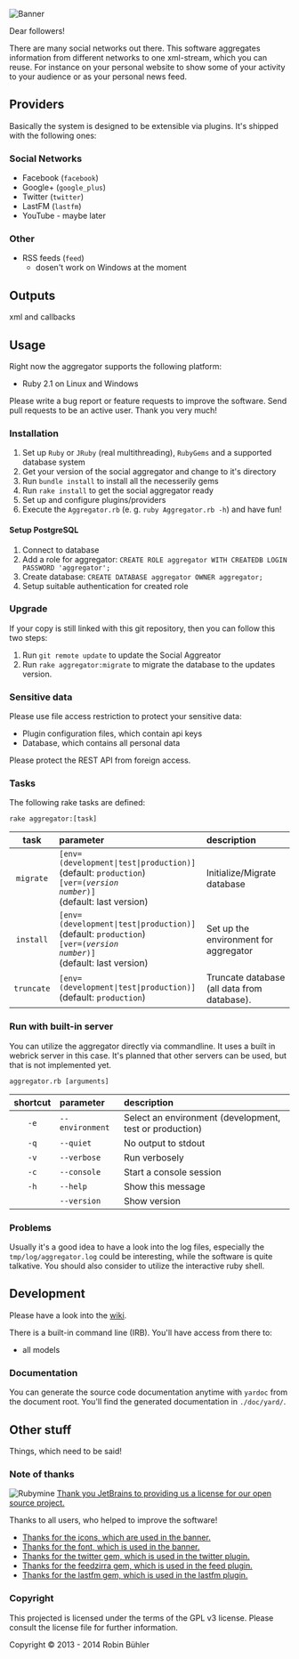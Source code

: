 ![Banner](https://github.com/openscript/social_aggregator/wiki/res/banner.png)

Dear followers!

There are many social networks out there. This software aggregates information from different networks to one xml-stream, which you can reuse. For instance on your personal website to show some of your activity to your audience or as your personal news feed.

## Providers
Basically the system is designed to be extensible via plugins. It's shipped with the following ones:

### Social Networks
- Facebook (`facebook`)
- Google+ (`google_plus`)
- Twitter (`twitter`)
- LastFM (`lastfm`)
- YouTube - maybe later

### Other
- RSS feeds (`feed`)
  - dosen't work on Windows at the moment

## Outputs
xml and callbacks

## Usage
Right now the aggregator supports the following platform:
- Ruby 2.1 on Linux and Windows

Please write a bug report or feature requests to improve the software. Send pull requests to be an active user. Thank you very much!

### Installation
1. Set up `Ruby` or `JRuby` (real multithreading), `RubyGems` and a supported database system
2. Get your version of the social aggregator and change to it's directory
3. Run `bundle install` to install all the necesserily gems
4. Run `rake install` to get the social aggregator ready
5. Set up and configure plugins/providers
6. Execute the `Aggregator.rb` (e. g. `ruby Aggregator.rb -h`) and have fun!

#### Setup PostgreSQL
1. Connect to database
2. Add a role for aggregator: `CREATE ROLE aggregator WITH CREATEDB LOGIN PASSWORD 'aggregator';`
3. Create database: `CREATE DATABASE aggregator OWNER aggregator;`
4. Setup suitable authentication for created role

### Upgrade
If your copy is still linked with this git repository, then you can follow this two steps:

1. Run `git remote update` to update the Social Aggreator
2. Run `rake aggregator:migrate` to migrate the database to the updates version.

### Sensitive data
Please use file access restriction to protect your sensitive data:
- Plugin configuration files, which contain api keys
- Database, which contains all personal data

Please protect the REST API from foreign access.

### Tasks
The following rake tasks are defined:

`rake aggregator:[task]`

| task       | parameter        | description                 |
|:----------:|:---------------- |:----------------------------|
| `migrate`  | <code>[env=(development&#124;test&#124;production)]</code><br /> (default: `production`)<br /><code>[ver=(*version number*)]</code><br /> (default: last version) | Initialize/Migrate database |
| `install`  | <code>[env=(development&#124;test&#124;production)]</code><br /> (default: `production`)<br /><code>[ver=(*version number*)]</code><br /> (default: last version) | Set up the environment for aggregator |
| `truncate` | <code>[env=(development&#124;test&#124;production)]</code><br /> (default: `production`) | Truncate database (all data from database). |

### Run with built-in server
You can utilize the aggregator directly via commandline. It uses a built in webrick server in this case. It's planned that other servers can be used, but that is not implemented yet.

`aggregator.rb [arguments]`

| shortcut | parameter       | description                                             |
|:--------:|:--------------- |:------------------------------------------------------- |
| `-e`     | `--environment` | Select an environment (development, test or production) |
| `-q`     | `--quiet`       | No output to stdout                                     |
| `-v`     | `--verbose`     | Run verbosely                                           |
| `-c`     | `--console`     | Start a console session                                 |
| `-h`     | `--help`        | Show this message                                       |
|          | `--version`     | Show version                                            |

### Problems
Usually it's a good idea to have a look into the log files, especially the `tmp/log/aggregator.log` could be interesting, while the software is quite talkative. You should also consider to utilize the interactive ruby shell.

## Development
Please have a look into the [wiki](https://github.com/openscript/social_aggregator/wiki).

There is a built-in command line (IRB). You'll have access from there to:

- all models

### Documentation
You can generate the source code documentation anytime with `yardoc` from the document root. You'll find the generated documentation in `./doc/yard/`.

## Other stuff
Things, which need to be said!

### Note of thanks
![Rubymine](https://github.com/openscript/social_aggregator/wiki/res/contrib/rubymine.png)
[Thank you JetBrains to providing us a license for our open source project.](http://www.jetbrains.com/ruby/)

Thanks to all users, who helped to improve the software!

- [Thanks for the icons, which are used in the banner.](http://www.apricum.net/2012/03/22/social-media-icons/)
- [Thanks for the font, which is used in the banner.](http://www.dafont.com/sansation.font)
- [Thanks for the twitter gem, which is used in the twitter plugin.](http://rubygems.org/gems/twitter)
- [Thanks for the feedzirra gem, which is used in the feed plugin.](http://rubygems.org/gems/feedzirra)
- [Thanks for the lastfm gem, which is used in the lastfm plugin.](http://rubygems.org/gems/lastfm)

### Copyright
This projected is licensed under the terms of the GPL v3 license. Please consult the license file for further information.

Copyright © 2013 - 2014 Robin Bühler